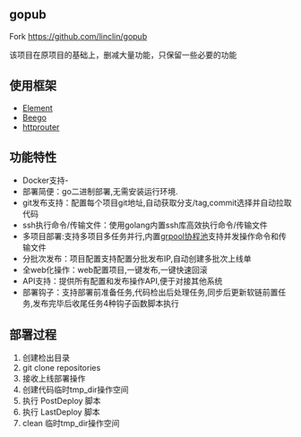 ## gopub

Fork https://github.com/linclin/gopub 

该项目在原项目的基础上，删减大量功能，只保留一些必要的功能


## 使用框架
- [Element](http://element-cn.eleme.io/#/zh-CN)
- [Beego](https://beego.me/)
- [httprouter](https://github.com/julienschmidt/httprouter) 

## 功能特性
- Docker支持\-
- 部署简便：go二进制部署,无需安装运行环境.
- git发布支持：配置每个项目git地址,自动获取分支/tag,commit选择并自动拉取代码
- ssh执行命令/传输文件：使用golang内置ssh库高效执行命令/传输文件
- 多项目部署:支持多项目多任务并行,内置[grpool协程池](https://github.com/linclin/grpool)支持并发操作命令和传输文件
- 分批次发布：项目配置支持配置分批发布IP,自动创建多批次上线单
- 全web化操作：web配置项目,一键发布,一键快速回滚
- API支持：提供所有配置和发布操作API,便于对接其他系统  
- 部署钩子：支持部署前准备任务,代码检出后处理任务,同步后更新软链前置任务,发布完毕后收尾任务4种钩子函数脚本执行


## 部署过程

1. 创建检出目录
2. git clone repositories
3. 接收上线部署操作
4. 创建代码临时tmp_dir操作空间
5. 执行 PostDeploy 脚本
6. 执行 LastDeploy 脚本
7. clean 临时tmp_dir操作空间

